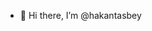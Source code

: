 - 👋 Hi there, I’m @hakantasbey


<!---
- 👀 I’m interested in ...
- 🌱 I’m currently learning ...
- 💞️ I’m looking to collaborate on ...
- 📫 How to reach me ...
- 😄 Pronouns: ...
- ⚡ Fun fact: ...
hakantasbey/hakantasbey is a ✨ special ✨ repository because its `README.md` (this file) appears on your GitHub profile.
You can click the Preview link to take a look at your changes.
--->

